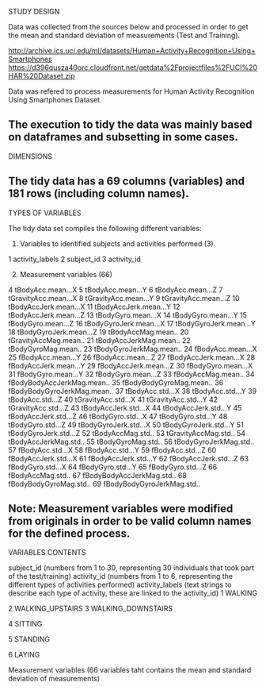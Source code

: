 STUDY DESIGN

Data was collected from the sources below and processed in order to get the mean and standard deviation of measurements (Test and Training).

http://archive.ics.uci.edu/ml/datasets/Human+Activity+Recognition+Using+Smartphones 
https://d396qusza40orc.cloudfront.net/getdata%2Fprojectfiles%2FUCI%20HAR%20Dataset.zip 

Data was refered to process measurements for Human Activity Recognition Using Smartphones Dataset.
 
The execution to tidy the data was mainly based on dataframes and subsetting in some cases.
-------------------------------------------------------------------------------------------------------------------------
DIMENSIONS

The tidy data has a 69 columns (variables) and 181 rows (including column names).
--------------------------------------------------------------------------------------------------------------------------
TYPES OF VARIABLES

The tidy data set compiles the following different variables:

1) Variables to identified subjects and activities performed (3)

1	activity_labels
2	subject_id
3	activity_id

2) Measurement variables (66)

4	tBodyAcc.mean...X
5	tBodyAcc.mean...Y
6	tBodyAcc.mean...Z
7	tGravityAcc.mean...X
8	tGravityAcc.mean...Y
9	tGravityAcc.mean...Z
10	tBodyAccJerk.mean...X
11	tBodyAccJerk.mean...Y
12	tBodyAccJerk.mean...Z
13	tBodyGyro.mean...X
14	tBodyGyro.mean...Y
15	tBodyGyro.mean...Z
16	tBodyGyroJerk.mean...X
17	tBodyGyroJerk.mean...Y
18	tBodyGyroJerk.mean...Z
19	tBodyAccMag.mean..
20	tGravityAccMag.mean..
21	tBodyAccJerkMag.mean..
22	tBodyGyroMag.mean..
23	tBodyGyroJerkMag.mean..
24	fBodyAcc.mean...X
25	fBodyAcc.mean...Y
26	fBodyAcc.mean...Z
27	fBodyAccJerk.mean...X
28	fBodyAccJerk.mean...Y
29	fBodyAccJerk.mean...Z
30	fBodyGyro.mean...X
31	fBodyGyro.mean...Y
32	fBodyGyro.mean...Z
33	fBodyAccMag.mean..
34	fBodyBodyAccJerkMag.mean..
35	fBodyBodyGyroMag.mean..
36	fBodyBodyGyroJerkMag.mean..
37	tBodyAcc.std...X
38	tBodyAcc.std...Y
39	tBodyAcc.std...Z
40	tGravityAcc.std...X
41	tGravityAcc.std...Y
42	tGravityAcc.std...Z
43	tBodyAccJerk.std...X
44	tBodyAccJerk.std...Y
45	tBodyAccJerk.std...Z
46	tBodyGyro.std...X
47	tBodyGyro.std...Y
48	tBodyGyro.std...Z
49	tBodyGyroJerk.std...X
50	tBodyGyroJerk.std...Y
51	tBodyGyroJerk.std...Z
52	tBodyAccMag.std..
53	tGravityAccMag.std..
54	tBodyAccJerkMag.std..
55	tBodyGyroMag.std..
56	tBodyGyroJerkMag.std..
57	fBodyAcc.std...X
58	fBodyAcc.std...Y
59	fBodyAcc.std...Z
60	fBodyAccJerk.std...X
61	fBodyAccJerk.std...Y
62	fBodyAccJerk.std...Z
63	fBodyGyro.std...X
64	fBodyGyro.std...Y
65	fBodyGyro.std...Z
66	fBodyAccMag.std..
67	fBodyBodyAccJerkMag.std..
68	fBodyBodyGyroMag.std..
69	fBodyBodyGyroJerkMag.std..

Note: Measurement variables were modified from originals in order to be valid column names for the defined process.
---------------------------------------------------------------------------------------------------------------------------
VARIABLES CONTENTS

subject_id (numbers from 1 to 30, representing 30 individuals that took part of the test/training)
activity_id (numbers from 1 to 6, representing the different types of activities performed)
activity_labels (text strings to describe each type of activity, these are linked to the activity_id)
1 WALKING

2 WALKING_UPSTAIRS
3 WALKING_DOWNSTAIRS

4 SITTING

5 STANDING

6 LAYING


Measurement variables (66 variables taht contains the mean and standard deviation of measurements)